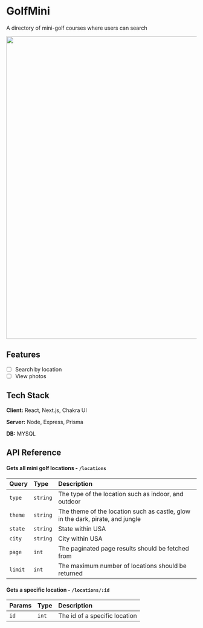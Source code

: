 
# GolfMini

A directory of mini-golf courses where users can search 


<img src="https://github.com/user-attachments/assets/fed9142b-049a-4ea0-b693-58defbebf1eb" height="800px"/>



## Features

- [ ] Search by location
- [ ] View photos

## Tech Stack

**Client:** React, Next.js, Chakra UI

**Server:** Node, Express, Prisma

**DB:** MYSQL


## API Reference

#### Gets all mini golf locations - `/locations`

| Query | Type     | Description                |
| :-------- | :------- | :------------------------- |
| `type` | `string` | The type of the location such as indoor, and outdoor |
| `theme` | `string` | The theme of the location such as castle, glow in the dark, pirate, and jungle |
| `state` | `string` | State within USA |
| `city` | `string` | City within USA |
| `page` | `int` | The paginated page results should be fetched from |
| `limit` | `int` | The maximum number of locations should be returned |


#### Gets a specific location - `/locations/:id`

| Params | Type     | Description                |
| :-------- | :------- | :------------------------- |
| `id` | `int` |The id of a specific location |


